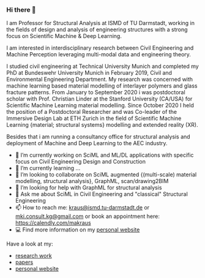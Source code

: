 ### Hi there 👋

I am Professor for Structural Analysis at ISMD of TU Darmstadt, working in the fields of design and analysis of engineering structures with a strong focus on Scientific Machine & Deep Learning. 

I am interested in interdisciplinary research between Civil Engineering and Machine Perception leveraging multi-modal data and engineering theory.

I studied civil engineering at Technical University Munich and completed my PhD at Bundeswehr University Munich in February 2019, Civil and Environmental Engineering Department. My research was concerned with machine learning based material modelling of interlayer polymers and glass fracture patterns. From January to September 2020 i was postdoctoral scholar with Prof. Christian Linder at the Stanford University (CA/USA) for Scientific Machine Learning material modelling. Since October 2020 I held the position of a Postdoctoral Researcher and was Co-leader of the Immersive Design Lab at ETH Zurich in the field of Scientific Machine Learning {material; structural systems} modelling and extended reality (XR).

Besides that i am running a consultancy office for structural analysis and deployment of Machine and Deep Learning to the AEC industry.


- 🔭 I’m currently working on SciML and ML/DL applications with specific focus on Civil Engineering Design and Construction
- 🌱 I’m currently learning ...
- 👯 I’m looking to collaborate on SciML augmented {(multi-scale) material modelling, structural analysis}, GraphML, scan/drawing2BIM
- 🤔 I’m looking for help with GraphML for structural analysis
- 💬 Ask me about SciML in Civil Engineering and "classical" Structural Engineering
- 📫 How to reach me: kraus@ismd.tu-darmstadt.de   or   mki.consult.kg@gmail.com    or book an appointment here: https://calendly.com/makraus
- 💻 Find more information on my [personal website](https://mkrausai.com)

Have a look at my:
- [research work](https://github.com/mkrausAi/mkrausAI.github.io/blob/main/ResearchWork/)
- [papers](https://scholar.google.com/citations?hl=de&user=Z0dBOV0AAAAJ&view_op=list_works&sortby=pubdate)
- [personal website](https://mkrausai.com)

